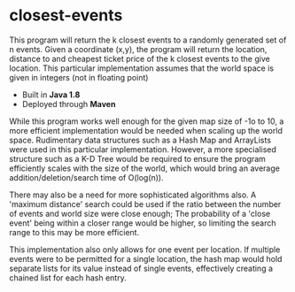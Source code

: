 # closest-events
This program will return the k closest events to a randomly generated set of n events. Given a coordinate (x,y), the program will return the location, distance to and cheapest ticket price of the k closest events to the give location. This particular implementation assumes that the world space is given in integers (not in floating point) 

- Built in **Java 1.8**
- Deployed through **Maven**

While this program works well enough for the given map size of -1o to 10, a more efficient implementation would be needed when scaling up the world space. Rudimentary data structures such as a Hash Map and ArrayLists were used in this particular implementation. However, a more specialised structure such as a K-D Tree would be required to ensure the program efficiently scales with the size of the world, which would bring an average addition/deletion/search time of O(log(n)).

There may also be a need for more sophisticated algorithms also. A 'maximum distance' search could be used if the ratio between the number of events and world size were close enough; The probability of a 'close event' being within a closer range would be higher, so limiting the search range to this may be more efficient. 

This implementation also only allows for one event per location. If multiple events were to be permitted for a single location, the hash map would hold separate lists for its value instead of single events, effectively creating a chained list for each hash entry.


